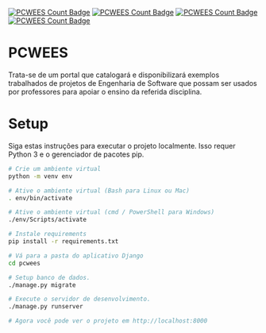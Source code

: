 [![PCWEES Count Badge](https://sloc.xyz/github/tpipernob/PCWEES/?category=code)](https://github.com/tpipernob/PCWEES/)
[![PCWEES Count Badge](https://sloc.xyz/github/tpipernob/PCWEES/?category=lines)](https://github.com/tpipernob/PCWEES/)
[![PCWEES Count Badge](https://sloc.xyz/github/tpipernob/PCWEES/?category=comments)](https://github.com/tpipernob/PCWEES/)
[![PCWEES Count Badge](https://sloc.xyz/github/tpipernob/PCWEES/?category=cocomo&avg-wage=52000)](https://github.com/tpipernob/PCWEES/)

# PCWEES
Trata-se de um portal que catalogará e disponibilizará exemplos trabalhados de projetos de Engenharia de Software que possam ser usados por professores para apoiar o ensino da referida disciplina.

# Setup
Siga estas instruções para executar o projeto localmente. Isso requer Python 3 e o gerenciador de pacotes pip.

```bash
# Crie um ambiente virtual
python -m venv env

# Ative o ambiente virtual (Bash para Linux ou Mac)
. env/bin/activate

# Ative o ambiente virtual (cmd / PowerShell para Windows)
./env/Scripts/activate

# Instale requirements
pip install -r requirements.txt

# Vá para a pasta do aplicativo Django
cd pcwees

# Setup banco de dados.
./manage.py migrate

# Execute o servidor de desenvolvimento.
./manage.py runserver

# Agora você pode ver o projeto em http://localhost:8000
```
